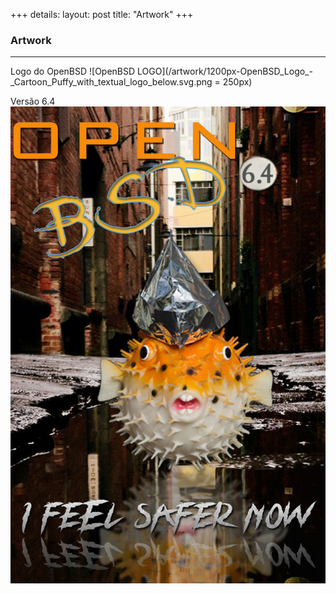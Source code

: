 +++
details:
    layout: post
    title: "Artwork"
+++

### Artwork

---

Logo do OpenBSD
![OpenBSD LOGO](/artwork/1200px-OpenBSD_Logo_-_Cartoon_Puffy_with_textual_logo_below.svg.png = 250px)

Versão 6.4
![Puff 6.4](/artwork/puffoil-64.jpg)
